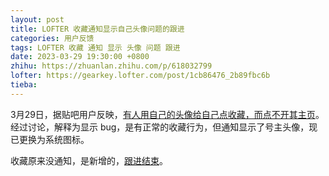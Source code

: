 ```yaml
---
layout: post
title: LOFTER 收藏通知显示自己头像问题的跟进
categories: 用户反馈
tags: LOFTER 收藏 通知 显示 头像 问题 跟进
date: 2023-03-29 19:30:00 +0800
zhihu: https://zhuanlan.zhihu.com/p/618032799
lofter: https://gearkey.lofter.com/post/1cb86476_2b89fbc6b
tieba: 
---
```


3月29日，据贴吧用户反映，[有人用自己的头像给自己点收藏，而点不开其主页](https://tieba.baidu.com/p/8330125593)。  
经过讨论，解释为显示 bug，是有正常的收藏行为，但通知显示了号主头像，现已更换为系统图标。

收藏原来没通知，是新增的，[跟进结束](https://tieba.baidu.com/f?kw=lofter)。